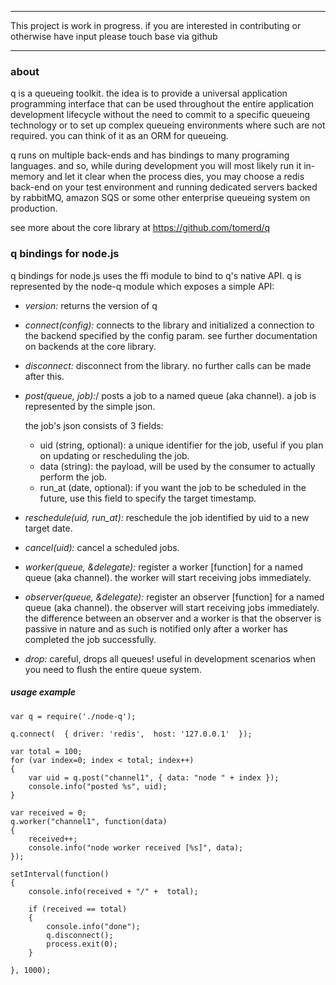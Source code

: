 ***************************************************************************************

This project is work in progress. if you are interested in contributing or otherwise have input
please touch base via github

***************************************************************************************

### about

q is a queueing toolkit. the idea is to provide a universal application programming interface that can be used throughout the entire
application development lifecycle without the need to commit to a specific queueing technology or to set up complex queueing environments 
where such are not required. you can think of it as an ORM for queueing. 

q runs on multiple back-ends and has bindings to many programing languages. and so, while during development you will most likely run it in-memory and let it clear when the process dies, you may choose a redis back-end on your test environment and running dedicated servers backed by rabbitMQ, amazon SQS or some other enterprise queueing system on production. 

see more about the core library at https://github.com/tomerd/q

### q bindings for node.js 

q bindings for node.js uses the ffi module to bind to q's native API. q is represented by the node-q module which exposes a simple API:

* *version:* returns the version of q

* *connect(config):* connects to the library and initialized a connection to the backend specified by the config param. see further documentation on backends at the core library.

* *disconnect:* disconnect from the library. no further calls can be made after this.

* *post(queue, job):*/ posts a job to a named queue (aka channel). a job is represented by the simple json.
	
	the job's json consists of 3 fields:
	+ uid (string, optional): a unique identifier for the job, useful if you plan on updating or rescheduling the job.
	+ data (string): the payload, will be used by the consumer to actually perform the job.
	+ run_at (date, optional): if you want the job to be scheduled in the future, use this field to specify the target timestamp.

* *reschedule(uid, run_at):* reschedule the job identified by uid to a new target date.

* *cancel(uid):* cancel a scheduled jobs.

* *worker(queue, &delegate):* register a worker [function] for a named queue (aka channel). the worker will start receiving jobs immediately.

* *observer(queue, &delegate):* register an observer [function] for a named queue (aka channel). the observer will start receiving jobs immediately. the difference between an observer and a worker is that the observer is passive in nature and as such is notified only after a
worker has completed the job successfully.

* *drop:* careful, drops all queues! useful in development scenarios when you need to flush the entire queue system.

##### usage example

	var q = require('./node-q');

	q.connect(	{ driver: 'redis',  host: '127.0.0.1'  });
	
	var total = 100;
	for (var index=0; index < total; index++)
	{
		var uid = q.post("channel1", { data: "node " + index });
		console.info("posted %s", uid);
	}
	
	var received = 0;
	q.worker("channel1", function(data)
	{
		received++;
		console.info("node worker received [%s]", data);
	});

	setInterval(function()
	{
		console.info(received + "/" +  total);
		
		if (received == total)
		{
			console.info("done");
			q.disconnect();
			process.exit(0);
		}
		
	}, 1000);